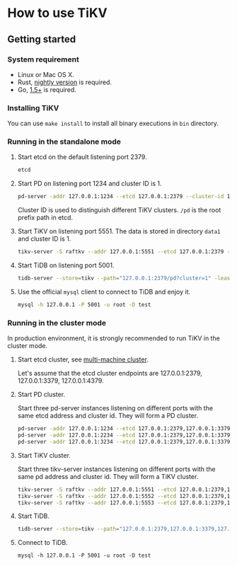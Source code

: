 # How to use TiKV

## Getting started

### System requirement

+ Linux or Mac OS X.
+ Rust, [nightly version](https://www.rust-lang.org/downloads.html) is required.
+ Go, [1.5+](https://golang.org/doc/install) is required.

### Installing TiKV

You can use `make install` to install all binary executions in `bin` directory.

### Running in the standalone mode

1. Start etcd on the default listening port 2379.

    ```sh
    etcd 
    ```

2. Start PD on listening port 1234 and cluster ID is 1.

    ```sh
    pd-server -addr 127.0.0.1:1234 --etcd 127.0.0.1:2379 --cluster-id 1 --root /pd
    ```

    Cluster ID is used to distinguish different TiKV clusters.
    `/pd` is the root prefix path in etcd. 

3. Start TiKV on listening port 5551. The data is stored in directory `data1` and cluster ID is 1.

    ```sh
    tikv-server -S raftkv --addr 127.0.0.1:5551 --etcd 127.0.0.1:2379 -s data1 --cluster-id 1
    ```

4. Start TiDB on listening port 5001. 

    ```sh
    tidb-server --store=tikv --path="127.0.0.1:2379/pd?cluster=1" -lease 1 -P 5001
    ```

5. Use the official `mysql` client to connect to TiDB and enjoy it. 

    ```sh
    mysql -h 127.0.0.1 -P 5001 -u root -D test
    ```

### Running in the cluster mode

In production environment, it is strongly recommended to run TiKV in the cluster mode. 

1. Start etcd cluster, see [multi-machine cluster](https://github.com/coreos/etcd/blob/master/Documentation/op-guide/clustering.md).

    Let's assume that the etcd cluster endpoints are 127.0.0.1:2379, 127.0.0.1:3379, 127.0.0.1:4379.

2. Start PD cluster.

    Start three pd-server instances listening on different ports with the same etcd address and cluster id. They will form a PD cluster.
    
    ```sh
    pd-server -addr 127.0.0.1:1234 --etcd 127.0.0.1:2379,127.0.0.1:3379,127.0.0.1:4379 --cluster-id 1 --root /pd
    pd-server -addr 127.0.0.1:2234 --etcd 127.0.0.1:2379,127.0.0.1:3379,127.0.0.1:4379 --cluster-id 1 --root /pd
    pd-server -addr 127.0.0.1:3234 --etcd 127.0.0.1:2379,127.0.0.1:3379,127.0.0.1:4379 --cluster-id 1 --root /pd
    ```

3. Start TiKV cluster.

    Start three tikv-server instances listening on different ports with the same pd address and cluster id. They will form a TiKV cluster.
    
    ```sh
    tikv-server -S raftkv --addr 127.0.0.1:5551 --etcd 127.0.0.1:2379,127.0.0.1:3379,127.0.0.1:4379 -s data1 --cluster-id 1
    tikv-server -S raftkv --addr 127.0.0.1:5552 --etcd 127.0.0.1:2379,127.0.0.1:3379,127.0.0.1:4379 -s data2 --cluster-id 1
    tikv-server -S raftkv --addr 127.0.0.1:5553 --etcd 127.0.0.1:2379,127.0.0.1:3379,127.0.0.1:4379 -s data3 --cluster-id 1
    ```

4. Start TiDB.

    ```sh
    tidb-server --store=tikv --path="127.0.0.1:2379,127.0.0.1:3379,127.0.0.1:4379/pd?cluster=1" -lease 1 -P 5001
    ```
    
5. Connect to TiDB.

    ```
    mysql -h 127.0.0.1 -P 5001 -u root -D test
    ```
